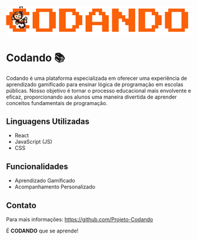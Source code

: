 
![Logo Codando](./src/imgs/Logo.svg)

# Codando 📚

Codando é uma plataforma especializada em oferecer uma experiência de aprendizado gamificado para ensinar lógica de programação em escolas públicas. Nosso objetivo é tornar o processo educacional mais envolvente e eficaz, proporcionando aos alunos uma maneira divertida de aprender conceitos fundamentais de programação.


## Linguagens Utilizadas
- React 
- JavaScript (JS)
- CSS

## Funcionalidades
- Aprendizado Gamificado
- Acompanhamento Personalizado

## Contato
Para mais informações: https://github.com/Projeto-Codando

É **CODANDO** que se aprende!


